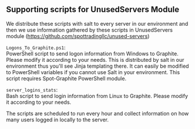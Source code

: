 ## Supporting scripts for UnusedServers Module

We distribute these scripts with salt to every server in our environment and then we use information gathered by these scripts in UnusedServers module (https://github.com/spottradingllc/unused-servers)

`Logons_To_Graphite.ps1`:  
PowerShell script to send logon information from Windows to Graphite. Please modify it according to your needs. This is distributed by salt in our environment thus you'll see Jinja templating there. It can easily be modified to PowerShell variables if you cannot use Salt in your environment. This script requires Spot-Graphite PowerShell module.

`server_logins_stats`:  
Bash script to send login information from Linux to Graphite. Please modify it according to your needs.

The scripts are scheduled to run every hour and collect information on how many users logged in locally to the server.
